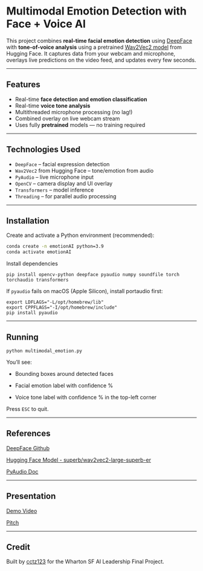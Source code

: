 # Multimodal Emotion Detection with Face + Voice AI

This project combines **real-time facial emotion detection** using [DeepFace](https://github.com/serengil/deepface) with **tone-of-voice analysis** using a pretrained [Wav2Vec2 model](https://huggingface.co/superb/wav2vec2-large-superb-er) from Hugging Face. It captures data from your webcam and microphone, overlays live predictions on the video feed, and updates every few seconds.

---

## Features

- Real-time **face detection and emotion classification**
- Real-time **voice tone analysis**
- Multithreaded microphone processing (no lag!)
- Combined overlay on live webcam stream
- Uses fully **pretrained** models — no training required

---

## Technologies Used

- `DeepFace` – facial expression detection
- `Wav2Vec2` from Hugging Face – tone/emotion from audio
- `PyAudio` – live microphone input
- `OpenCV` – camera display and UI overlay
- `Transformers` – model inference
- `Threading` – for parallel audio processing

---

## Installation

Create and activate a Python environment (recommended):

```bash
conda create -n emotionAI python=3.9
conda activate emotionAI
```

Install dependencies

```pip install opencv-python deepface pyaudio numpy soundfile torch torchaudio transformers```


If `pyaudio` fails on macOS (Apple Silicon), install portaudio first:

```brew install portaudio
export LDFLAGS="-L/opt/homebrew/lib"
export CPPFLAGS="-I/opt/homebrew/include"
pip install pyaudio
```

---
## Running
```python multimodal_emotion.py```

You’ll see:

- Bounding boxes around detected faces

- Facial emotion label with confidence %

- Voice tone label with confidence % in the top-left corner

Press `ESC` to quit.

---
## References
[DeepFace Github](https://github.com/serengil/deepface)

[Hugging Face Model - superb/wav2vec2-large-superb-er](https://huggingface.co/superb/wav2vec2-large-superb-er)

[PyAudio Doc](https://people.csail.mit.edu/hubert/pyaudio/)

---

## Presentation
[Demo Video](https://www.youtube.com/watch?v=8rnxNbSBVZk)

[Pitch](https://www.canva.com/design/DAGtLoXGC90/JeZ24kL22ty-wP8uswpYIw/view?utm_content=DAGtLoXGC90&utm_campaign=designshare&utm_medium=link2&utm_source=uniquelinks&utlId=h5fef0f45c8)

---
## Credit

Built by [cctz123](https://github.com/cctz123) for the Wharton SF AI Leadership Final Project.





